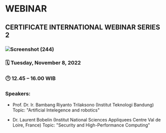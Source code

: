 # WEBINAR

## CERTIFICATE INTERNATIONAL WEBINAR SERIES 2

### ![Screenshot (244)](https://user-images.githubusercontent.com/112877296/209463678-087c4ad7-22fe-428a-828a-f62f44f2e28d.png)
### 🗓️ Tuesday, November 8, 2022
### 🕑 12.45 – 16.00 WIB

### Speakers:
* Prof. Dr. Ir. Bambang Riyanto Trilaksono (Institut Teknologi Bandung)
Topic: "Artificial Intelegence and robotics"

* Dr. Laurent Bobelin (Institut National Sciences Appliquees Centre Val de Loire, France)
Topic: "Security and High-Performance Computing"
